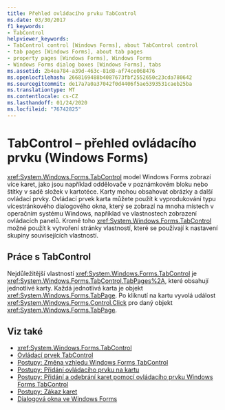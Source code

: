 ```yaml
---
title: Přehled ovládacího prvku TabControl
ms.date: 03/30/2017
f1_keywords:
- TabControl
helpviewer_keywords:
- TabControl control [Windows Forms], about TabControl control
- tab pages [Windows Forms], about tab pages
- property pages [Windows Forms], Windows Forms
- Windows Forms dialog boxes [Windows Forms], tabs
ms.assetid: 2b4ea784-a39d-463c-81d8-af74ce068476
ms.openlocfilehash: 2668169488b4087673fbf2552650c23cda780642
ms.sourcegitcommit: de17a7a0a37042f0d4406f5ae5393531caeb25ba
ms.translationtype: MT
ms.contentlocale: cs-CZ
ms.lasthandoff: 01/24/2020
ms.locfileid: "76742825"
---
```

# <a name="tabcontrol-control-overview-windows-forms"></a>TabControl – přehled ovládacího prvku (Windows Forms)
<xref:System.Windows.Forms.TabControl> model Windows Forms zobrazí více karet, jako jsou například oddělovače v poznámkovém bloku nebo štítky v sadě složek v kartotéce. Karty mohou obsahovat obrázky a další ovládací prvky. Ovládací prvek karta můžete použít k vyprodukování typu vícestránkového dialogového okna, který se zobrazí na mnoha místech v operačním systému Windows, například ve vlastnostech zobrazení ovládacích panelů. Kromě toho <xref:System.Windows.Forms.TabControl> možné použít k vytvoření stránky vlastností, které se používají k nastavení skupiny souvisejících vlastností.  
  
## <a name="working-with-tabcontrol"></a>Práce s TabControl  
 Nejdůležitější vlastností <xref:System.Windows.Forms.TabControl> je <xref:System.Windows.Forms.TabControl.TabPages%2A>, které obsahují jednotlivé karty. Každá jednotlivá karta je objekt <xref:System.Windows.Forms.TabPage>. Po kliknutí na kartu vyvolá událost <xref:System.Windows.Forms.Control.Click> pro daný objekt <xref:System.Windows.Forms.TabPage>.  
  
## <a name="see-also"></a>Viz také

- <xref:System.Windows.Forms.TabControl>
- [Ovládací prvek TabControl](tabcontrol-control-windows-forms.md)
- [Postupy: Změna vzhledu Windows Forms TabControl](how-to-change-the-appearance-of-the-windows-forms-tabcontrol.md)
- [Postupy: Přidání ovládacího prvku na kartu](how-to-add-a-control-to-a-tab-page.md)
- [Postupy: Přidání a odebrání karet pomocí ovládacího prvku Windows Forms TabControl](how-to-add-and-remove-tabs-with-the-windows-forms-tabcontrol.md)
- [Postupy: Zákaz karet](how-to-disable-tab-pages.md)
- [Dialogová okna ve Windows Forms](../dialog-boxes-in-windows-forms.md)
